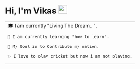 # Hi, I'm Vikas <img src="https://github.com/TheDudeThatCode/TheDudeThatCode/blob/master/Assets/Hi.gif" width="29px">

<table>
<tr>
  <td valign="center">
    🎓 I am currently "Living The Dream...".
    
    🌱 I am currently learning "how to learn".
    
    🎯 My Goal is to Contribute my nation.
    
    ✨ I love to play cricket but now i am not playing.
  </td> 
    
</tr>
</table>
